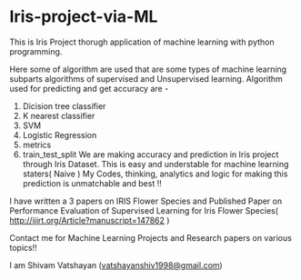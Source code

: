 # Iris-project-via-ML
This is Iris Project thorugh application of machine learning with python programming.

Here some of algorithm are used that are some types of machine learning subparts algorithms of supervised and Unsupervised learning.
Algorithm used for predicting and get accuracy are -
1. Dicision tree classifier 
2. K nearest classifier
3. SVM
4. Logistic Regression 
5. metrics
6. train_test_split
We are making accuracy and prediction in Iris project through Iris Dataset.
This is easy and understable for machine learning staters( Naive )
My Codes, thinking, analytics and logic for making this prediction is unmatchable and best !!

I have written a 3 papers on IRIS Flower Species and Published Paper on Performance Evaluation of Supervised Learning for Iris Flower Species( http://ijirt.org/Article?manuscript=147862 )

Contact me for Machine Learning Projects and Research papers on various topics!!

I am Shivam Vatshayan (vatshayanshiv1998@gmail.com)
